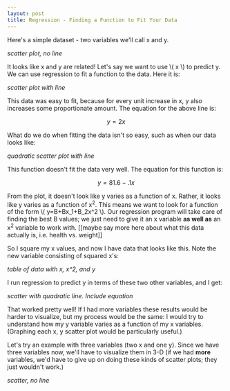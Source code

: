 ```yaml
---
layout: post
title: Regression - Finding a Function to Fit Your Data
---
```


Here's a simple dataset - two variables we'll call x and y.

*scatter plot, no line*

It looks like x and y are related! Let's say we want to use \\( x \\) to predict y. We can use regression to fit a function to the data. Here it is:

*scatter plot with line*

This data was easy to fit, because for every unit increase in x, y also increases some proportionate amount. The equation for the above line is:

$$y=2x$$

What do we do when fitting the data isn't so easy, such as when our data looks like:

*quadratic scatter plot with line*

This function doesn't fit the data very well. The equation for this function is:
 
$$y=81.6-.1x$$

From the plot, it doesn't look like y varies as a function of x. Rather, it looks like y varies as a function of x<sup>2</sup>. This means we want to look for a function of the form \\( y=B+Bx\_1+B\_2x^2 \\). Our regression program will take care of finding the best B values; we just need to give it an x variable **as well as** an x<sup>2</sup> variable to work with. [[maybe say more here about what this data actually is, i.e. health vs. weight]]

So I square my x values, and now I have data that looks like this. Note the new variable consisting of squared x's:

*table of data with x, x^2, and y*

I run regression to predict y in terms of these two other variables, and I get:

*scatter with quadratic line. Include equation*

That worked pretty well! If I had more variables these results would be harder to visualize, but my process would be the same: I would try to understand how my y variable varies as a function of my x variables. (Graphing each x, y scatter plot would be particularly useful.)

Let's try an example with three variables (two x and one y). Since we have three variables now, we'll have to visualize them in 3-D (if we had **more** variables, we'd have to give up on doing these kinds of scatter plots; they just wouldn't work.)

*scatter, no line*


